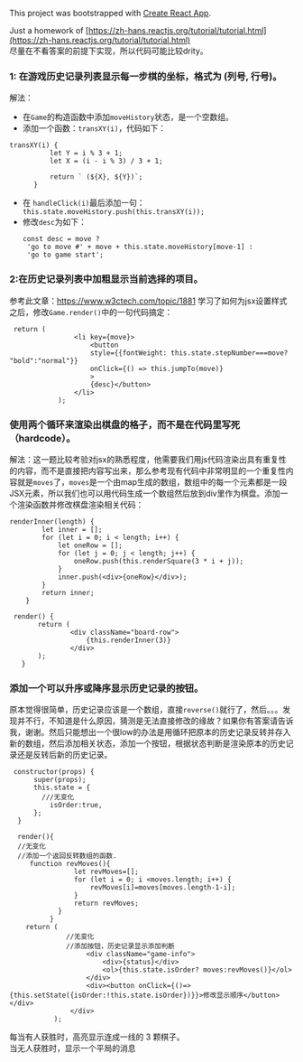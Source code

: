 This project was bootstrapped with [Create React App](https://github.com/facebook/create-react-app).

Just a homework of [https://zh-hans.reactjs.org/tutorial/tutorial.html](https://zh-hans.reactjs.org/tutorial/tutorial.html)  
尽量在不看答案的前提下实现，所以代码可能比较drity。
### 1: 在游戏历史记录列表显示每一步棋的坐标，格式为 (列号, 行号)。  
解法：
* 在`Game`的构造函数中添加`moveHistory`状态，是一个空数组。
* 添加一个函数：`transXY(i)`，代码如下：  
```
transXY(i) {
          let Y = i % 3 + 1;
          let X = (i - i % 3) / 3 + 1;
  
          return ` (${X}, ${Y})`;
      }
```
* 在 `handleClick(i)`最后添加一句：
 ` this.state.moveHistory.push(this.transXY(i));`  
* 修改`desc`为如下：  
   ```   
   const desc = move ?
    'go to move #' + move + this.state.moveHistory[move-1] :
    'go to game start';
  ```
    
### 2:在历史记录列表中加粗显示当前选择的项目。
参考此文章：https://www.w3ctech.com/topic/1881 学习了如何为jsx设置样式之后，修改`Game.render()`中的一句代码搞定：
``` 
 return (
                <li key={move}>
                    <button 
                    style={{fontWeight: this.state.stepNumber===move? "bold":"normal"}} 
                    onClick={() => this.jumpTo(move)}
                    >
                    {desc}</button>
                </li>
            );
 ```
  


### 使用两个循环来渲染出棋盘的格子，而不是在代码里写死（hardcode）。 
 解法：这一题比较考验对jsx的熟悉程度，他需要我们用js代码渲染出具有重复性的内容，而不是直接把内容写出来，那么参考现有代码中非常明显的一个重复性内容就是`moves`了，`moves`是一个由map生成的数组，数组中的每一个元素都是一段JSX元素，所以我们也可以用代码生成一个数组然后放到div里作为棋盘。添加一个渲染函数并修改棋盘渲染相关代码：
 
    renderInner(length) {
            let inner = [];
            for (let i = 0; i < length; i++) {
                let oneRow = [];
                for (let j = 0; j < length; j++) {
                    oneRow.push(this.renderSquare(3 * i + j));
                }
                inner.push(<div>{oneRow}</div>);
            }
            return inner;
        }

     render() {
           return (
                   <div className="board-row">
                       {this.renderInner(3)}
                   </div>
           );
       }
   
   
### 添加一个可以升序或降序显示历史记录的按钮。  
原本觉得很简单，历史记录应该是一个数组，直接`reverse()`就行了，然后。。。发现并不行，不知道是什么原因，猜测是无法直接修改的缘故？如果你有答案请告诉我，谢谢。然后只能想出一个很low的办法是用循环把原本的历史记录反转并存入新的数组，然后添加相关状态，添加一个按钮，根据状态判断是渲染原本的历史记录还是反转后新的历史记录。

     constructor(props) {
          super(props);
          this.state = {
            ///无变化
              isOrder:true,
          };
      }
      
      render(){
      //无变化
      //添加一个返回反转数组的函数.
         function revMoves(){
                    let revMoves=[];
                    for (let i = 0; i <moves.length; i++) {
                        revMoves[i]=moves[moves.length-1-i];
                    }
                    return revMoves;
                }
              }
        return (
                  //无变化
                  //添加按钮，历史记录显示添加判断
                       <div className="game-info">
                           <div>{status}</div>
                           <ol>{this.state.isOrder? moves:revMoves()}</ol>
                       </div>
                       <div><button onClick={()=>{this.setState({isOrder:!this.state.isOrder})}}>修改显示顺序</button></div>
                   </div>
               );

  
每当有人获胜时，高亮显示连成一线的 3 颗棋子。  
当无人获胜时，显示一个平局的消息  
